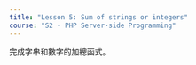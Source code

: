 ```yaml
---
title: "Lesson 5: Sum of strings or integers"
course: "S2 - PHP Server-side Programming"
---
```


完成字串和數字的加總函式。
